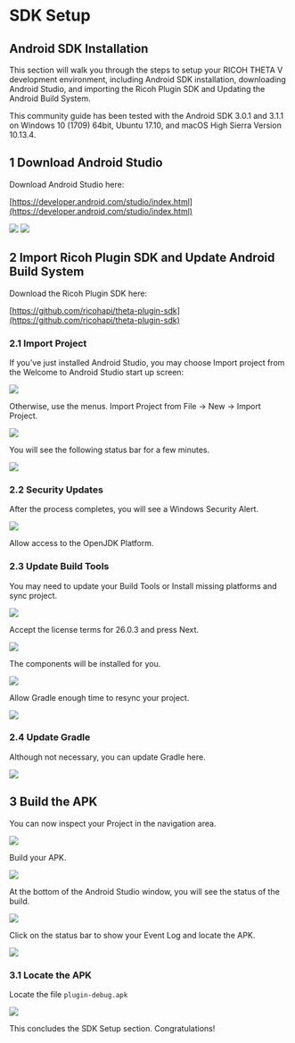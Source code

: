 # SDK Setup

## Android SDK Installation

This section will walk you through the steps to setup your RICOH THETA V development environment, including Android SDK installation, downloading Android Studio, and importing the Ricoh Plugin SDK and Updating the Android Build System.

This community guide has been tested with the Android SDK 3.0.1 and 3.1.1 on Windows 10 (1709) 64bit, Ubuntu 17.10, and macOS High Sierra Version 10.13.4.

## 1 Download Android Studio

Download Android Studio here:

[https://developer.android.com/studio/index.html](https://developer.android.com/studio/index.html)

![](img/setup/android-studio-download.png)
![](img/setup/android-studio-version.png)

## 2 Import Ricoh Plugin SDK and Update Android Build System

Download the Ricoh Plugin SDK here:

[https://github.com/ricohapi/theta-plugin-sdk](https://github.com/ricohapi/theta-plugin-sdk)
    
### 2.1 Import Project

If you've just installed Android Studio, you may choose Import project from the Welcome to Android Studio start up screen:

![](img/setup/androidstudio-startup-selection.jpg)

Otherwise, use the menus. Import Project from File -> New -> Import Project.

![](img/setup/import-project.png)

You will see the following status bar for a few minutes.

![](img/setup/building.jpg)

### 2.2 Security Updates

After the process completes, you will see a Windows Security Alert.

![](img/setup/firewall-allow.png)

Allow access to the OpenJDK Platform.

### 2.3 Update Build Tools

You may need to update your Build Tools or Install missing platforms and sync project. 

![](img/setup/missing-platform.jpg)

Accept the license terms for 26.0.3 and press Next.

![](img/setup/license-agreement.png)

The components will be installed for you.

![](img/setup/component-installer.png)

Allow Gradle enough time to resync your project.

![](img/setup/gradle-sync.png)

### 2.4 Update Gradle

Although not necessary, you can update Gradle here.

![](img/setup/gradle-update.png)


## 3 Build the APK

You can now inspect your Project in the navigation area.

![](img/setup/inspect.jpg)

Build your APK.

![](img/setup/build.jpg)

At the bottom of the Android Studio window, you will see the status of the build.

![](img/setup/build-status.png)

Click on the status bar to show your Event Log and locate the APK.

![](img/setup/build-locate.png)

### 3.1 Locate the APK

Locate the file `plugin-debug.apk`

![](img/setup/plugin-find-apk.png)

This concludes the SDK Setup section. Congratulations!
